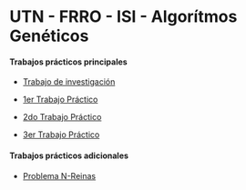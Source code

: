 # UTN - FRRO - ISI - Algorítmos Genéticos

#### Trabajos prácticos principales

- [Trabajo de investigación]()

- [1er Trabajo Práctico](https://github.com/NicoGabrielGallegos/AG-TP/tree/main/Enunciado%201er%20Trabajo%20Práctico)

- [2do Trabajo Práctico]()

- [3er Trabajo Práctico]()

#### Trabajos prácticos adicionales

- [Problema N-Reinas](https://github.com/NicoGabrielGallegos/AG-TP/tree/main/Otros%20ejercicios%20propuestos/Problema%20N-Reinas)